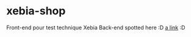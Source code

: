 xebia-shop
==========

Front-end pour test technique Xebia
Back-end spotted here :D [a link](https://github.com/flegall/henri-potier) :D
